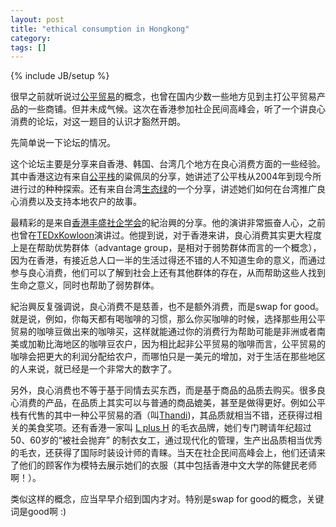 ```yaml
---
layout: post
title: "ethical consumption in Hongkong"
category: 
tags: []
---
```

{% include JB/setup %}

很早之前就听说过[公平贸易](http://www.fairtaste.org/about_fairtrade_chi.html#definition)的概念，也曾在国内少数一些地方见到主打公平贸易产品的一些商铺。但并未成气候。这次在香港参加社企民间高峰会，听了一个讲良心消费的论坛，对这一题目的认识才豁然开朗。

先简单说一下论坛的情况。

这个论坛主要是分享来自香港、韩国、台湾几个地方在良心消费方面的一些经验。其中香港这边有来自[公平栈](http://www.fairtaste.org/)的粱佩凤的分享，她讲述了公平栈从2004年到现今所进行过的种种探索。还有来自台湾[生态绿](http://www.okogreen.com.tw/)的一个分享，讲述她们如何在台湾推广良心消费以及支持本地农户的故事。

最精彩的是来自[香港丰盛社企学会](http://fses.hk/)的紀治興的分享。他的演讲非常振奋人心，之前也曾在[TEDxKowloon](www.tedxkowloon.com)演讲过。他提到说，对于香港来讲，良心消费其实更大程度上是在帮助优势群体（advantage
group，是相对于弱势群体而言的一个概念），因为在香港，有接近总人口一半的生活过得还不错的人不知道生命的意义，而通过参与良心消费，他们可以了解到社会上还有其他群体的存在，从而帮助这些人找到生命之意义，同时也帮助了弱势群体。

紀治興反复强调说，良心消费不是慈善，也不是额外消费，而是swap for
good。就是说，例如，你每天都有喝咖啡的习惯，那么你买咖啡的时候，选择那些用公平贸易的咖啡豆做出来的咖啡买，这样就能通过你的消费行为帮助可能是非洲或者南美或加勒比海地区的咖啡豆农户，因为相比起非公平贸易的咖啡而言，公平贸易的咖啡会把更大的利润分配给农户，而哪怕只是一美元的增加，对于生活在那些地区的人来说，就已经是一个非常大的数字了。

另外，良心消费也不等于基于同情去买东西，而是基于商品的品质去购买。很多良心消费的产品，在品质上其实可以与普通的商品媲美，甚至是做得更好。例如公平栈有代售的其中一种公平贸易的酒（叫[Thandi](thandi.com))，其品质就相当不错，还获得过相关的美食奖项。还有香港一家叫
[L plus
H](http://lplush.com/) 的毛衣品牌，她们专门聘请年纪超过50、60岁的“被社会抛弃”
的制衣女工，通过现代化的管理，生产出品质相当优秀的毛衣，还获得了国际时装设计师的青睐。当天在社企民间高峰会上，他们还请来了他们的顾客作为模特去展示她们的衣服（其中包括香港中文大学的陈健民老师啊！）。

类似这样的概念，应当早早介绍到国内才对。特别是swap for
good的概念，关键词是good啊 :)
